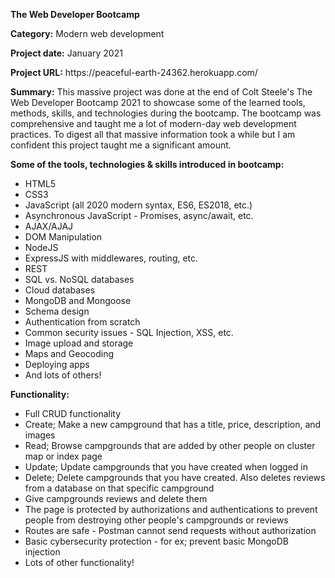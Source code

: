 <p><strong>The Web Developer Bootcamp</strong></p>
<p><strong>Category:</strong> Modern web development</p>
<p><strong>Project date:</strong> January 2021</p>
<p><strong>Project URL:</strong> https://peaceful-earth-24362.herokuapp.com/</p>
<p><strong>Summary:</strong>
  This massive project was done at the end of Colt Steele's The Web Developer Bootcamp 2021 to showcase some of the learned tools, methods, skills, 
  and technologies during the bootcamp. The bootcamp was comprehensive and taught me a lot of modern-day web development practices. To digest 
  all that massive information took a while but I am confident this project taught me a significant amount.
</p>
<strong>Some of the tools, technologies & skills introduced in bootcamp: </strong>
<ul>
  <li>HTML5</li>
  <li>CSS3</li>
  <li>JavaScript (all 2020 modern syntax, ES6, ES2018, etc.)</li>
  <li>Asynchronous JavaScript - Promises, async/await, etc.</li>
  <li>AJAX/AJAJ</li>
  <li>DOM Manipulation</li>
  <li>NodeJS</li>
  <li>ExpressJS with middlewares, routing, etc.</li>
  <li>REST</li>
  <li>SQL vs. NoSQL databases</li>
  <li>Cloud databases</li>
  <li>MongoDB and Mongoose</li>
  <li>Schema design</li>
  <li>Authentication from scratch</li>
  <li>Common security issues - SQL Injection, XSS, etc.</li>
  <li>Image upload and storage</li>
  <li>Maps and Geocoding</li>
  <li>Deploying apps</li>
  <li>And lots of others!</li>
</ul>

<p><strong>Functionality:</strong></p>
<ul>
  <li>Full CRUD functionality</li>
  <li>Create; Make a new campground that has a title, price, description, and images</li>
  <li>Read; Browse campgrounds that are added by other people on cluster map or index page </li>
  <li>Update; Update campgrounds that you have created when logged in</li>
  <li>Delete; Delete campgrounds that you have created. Also deletes reviews from a database on that specific campground</li>
  <li>Give campgrounds reviews and delete them</li>
  <li>The page is protected by authorizations and authentications to prevent people from destroying other people's campgrounds or reviews</li>
  <li>Routes are safe - Postman cannot send requests without authorization</li>
  <li>Basic cybersecurity protection - for ex; prevent basic MongoDB injection</li>
  <li>Lots of other functionality!</li>
</ul>

